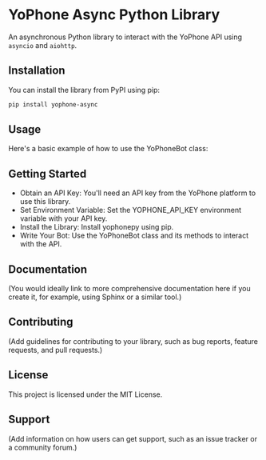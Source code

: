 # YoPhone Async Python Library

An asynchronous Python library to interact with the YoPhone API using `asyncio` and `aiohttp`.

## Installation

You can install the library from PyPI using pip:

```bash
pip install yophone-async
```

## Usage

Here's a basic example of how to use the YoPhoneBot class:


## Getting Started

* Obtain an API Key: You'll need an API key from the YoPhone platform to use this library.
* Set Environment Variable: Set the YOPHONE_API_KEY environment variable with your API key.
* Install the Library: Install yophonepy using pip.
* Write Your Bot: Use the YoPhoneBot class and its methods to interact with the API.

## Documentation

(You would ideally link to more comprehensive documentation here if you create it, for example, using Sphinx or a
similar tool.)

## Contributing

(Add guidelines for contributing to your library, such as bug reports, feature requests, and pull requests.)

## License

This project is licensed under the MIT License.

## Support

(Add information on how users can get support, such as an issue tracker or a community forum.)